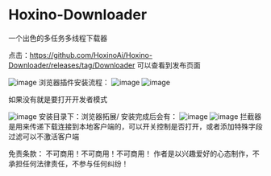 # Hoxino-Downloader
一个出色的多任务多线程下载器

点击：https://github.com/HoxinoAi/Hoxino-Downloader/releases/tag/Downloader
可以查看到发布页面


![image](https://github.com/user-attachments/assets/d0e6ddbf-6873-46e9-893a-3f4c4e042286)
浏览器插件安装流程：
![image](https://github.com/user-attachments/assets/4782cd5b-1909-4f0e-8bda-148e2001078b)
![image](https://github.com/user-attachments/assets/bb860a1a-dfd6-479e-9c0f-0d87ebb024a7)

如果没有就是要打开开发者模式

![image](https://github.com/user-attachments/assets/fd4d5a8f-54ae-47f6-bd0c-26b26fa7aa50)
安装目录下：浏览器拓展/
安装完成后会有：
![image](https://github.com/user-attachments/assets/5338bb25-682f-4d63-a4b6-689c56ee9250)
![image](https://github.com/user-attachments/assets/819133b6-ab1f-4d64-930b-f02fd7a35328)
拦截器是用来传递下载连接到本地客户端的，可以开关控制是否打开，或者添加特殊字段过滤可以不激活客户端

免责条款：
不可商用！不可商用！不可商用！
作者是以兴趣爱好的心态制作，不承担任何法律责任，不参与任何纠纷！
